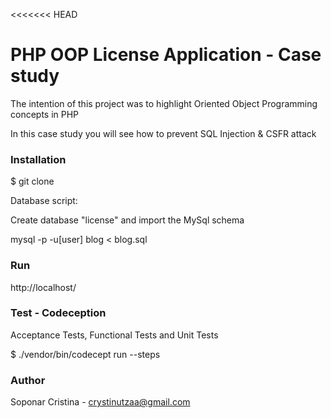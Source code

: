 <<<<<<< HEAD
# PHP OOP License Application - Case study
The intention of this project was to highlight Oriented Object Programming concepts in PHP

In this case study you will see how to prevent SQL Injection & CSFR attack



### Installation

$ git clone 


Database script:

Create database "license" and import the MySql schema

mysql -p -u[user] blog < blog.sql


### Run
http://localhost/


### Test - Codeception

Acceptance Tests, Functional Tests and Unit Tests

$ ./vendor/bin/codecept run --steps


### Author
Soponar Cristina - <crystinutzaa@gmail.com> 

